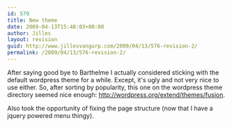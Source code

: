 ```yaml
---
id: 579
title: New theme
date: 2009-04-13T15:48:03+00:00
author: Jilles
layout: revision
guid: http://www.jillesvangurp.com/2009/04/13/576-revision-2/
permalink: /2009/04/13/576-revision-2/
---
```

After saying good bye to Barthelme I actually considered sticking with the default wordpress theme for a while. Except, it's ugly and not very nice to use either. So, after sorting by popularity, this one on the wordpress theme directory seemed nice enough: http://wordpress.org/extend/themes/fusion.

Also took the opportunity of fixing the page structure (now that I have a jquery powered menu thingy).